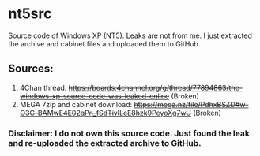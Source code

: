# nt5src
Source code of Windows XP (NT5). Leaks are not from me. I just extracted the archive and cabinet files and uploaded them to GitHub.

## Sources:

1. 4Chan thread: ~~https://boards.4channel.org/g/thread/77894863/the-windows-xp-source-code-was-leaked-online~~ (Broken)
2. MEGA 7zip and cabinet download: ~~https://mega.nz/file/PdhxBSZD#w-O3C-BAMwE4E02qPn_fSdTivILcE8hzk9PeyoXg7wU~~ (Broken)

### Disclaimer: I do not own this source code. Just found the leak and re-uploaded the extracted archive to GitHub.
